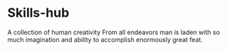 # Skills-hub
A collection of human creativity
From all endeavors man is laden with so much imagination and ability to accomplish enormously great feat.
